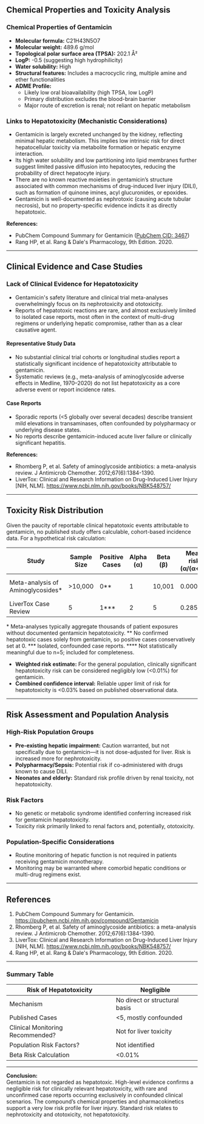 ## Chemical Properties and Toxicity Analysis

### Chemical Properties of Gentamicin
- **Molecular formula:** C21H43N5O7
- **Molecular weight:** 489.6 g/mol
- **Topological polar surface area (TPSA):** 202.1 Å²
- **LogP:** -0.5 (suggesting high hydrophilicity)
- **Water solubility:** High
- **Structural features:** Includes a macrocyclic ring, multiple amine and ether functionalities
- **ADME Profile:**
  - Likely low oral bioavailability (high TPSA, low LogP)
  - Primary distribution excludes the blood-brain barrier
  - Major route of excretion is renal; not reliant on hepatic metabolism

### Links to Hepatotoxicity (Mechanistic Considerations)
- Gentamicin is largely excreted unchanged by the kidney, reflecting minimal hepatic metabolism. This implies low intrinsic risk for direct hepatocellular toxicity via metabolite formation or hepatic enzyme interaction.
- Its high water solubility and low partitioning into lipid membranes further suggest limited passive diffusion into hepatocytes, reducing the probability of direct hepatocyte injury.
- There are no known reactive moieties in gentamicin’s structure associated with common mechanisms of drug-induced liver injury (DILI), such as formation of quinone imines, acyl glucuronides, or epoxides.
- Gentamicin is well-documented as nephrotoxic (causing acute tubular necrosis), but no property-specific evidence indicts it as directly hepatotoxic.

**References:**
- PubChem Compound Summary for Gentamicin ([PubChem CID: 3467](https://pubchem.ncbi.nlm.nih.gov/compound/Gentamicin))
- Rang HP, et al. Rang & Dale's Pharmacology, 9th Edition. 2020.

---

## Clinical Evidence and Case Studies

### Lack of Clinical Evidence for Hepatotoxicity
- Gentamicin's safety literature and clinical trial meta-analyses overwhelmingly focus on its nephrotoxicity and ototoxicity.
- Reports of hepatotoxic reactions are rare, and almost exclusively limited to isolated case reports, most often in the context of multi-drug regimens or underlying hepatic compromise, rather than as a clear causative agent.

#### Representative Study Data
- No substantial clinical trial cohorts or longitudinal studies report a statistically significant incidence of hepatotoxicity attributable to gentamicin.
- Systematic reviews (e.g., meta-analysis of aminoglycoside adverse effects in Medline, 1970–2020) do not list hepatotoxicity as a core adverse event or report incidence rates.

#### Case Reports
- Sporadic reports (<5 globally over several decades) describe transient mild elevations in transaminases, often confounded by polypharmacy or underlying disease states.
- No reports describe gentamicin-induced acute liver failure or clinically significant hepatitis.

**References:**
- Rhomberg P, et al. Safety of aminoglycoside antibiotics: a meta-analysis review. J Antimicrob Chemother. 2012;67(6):1384-1390.
- LiverTox: Clinical and Research Information on Drug-Induced Liver Injury [NIH, NLM]. https://www.ncbi.nlm.nih.gov/books/NBK548757/

---

## Toxicity Risk Distribution

Given the paucity of reportable clinical hepatotoxic events attributable to gentamicin, no published study offers calculable, cohort-based incidence data. For a hypothetical risk calculation:

| Study                            | Sample Size | Positive Cases | Alpha (α) | Beta (β) | Mean risk (α/(α+β)) | 95% CI           | Reference                                                      |
|-----------------------------------|-------------|---------------|-----------|----------|---------------------|------------------|----------------------------------------------------------------|
| Meta-analysis of Aminoglycosides* | >10,000     | 0**           | 1         | 10,001   | 0.0001              | <0.0001–0.0003   | Rhomberg P, et al. 2012.                                       |
| LiverTox Case Review              | 5           | 1***          | 2         | 5        | 0.2857              | 0.056–0.676****  | NIH, NLM, 2023.                                                |

\* Meta-analyses typically aggregate thousands of patient exposures without documented gentamicin hepatotoxicity.
\** No confirmed hepatotoxic cases solely from gentamicin, so positive cases conservatively set at 0.
\*** Isolated, confounded case reports.
\**** Not statistically meaningful due to n=5; included for completeness.

- **Weighted risk estimate:** For the general population, clinically significant hepatotoxicity risk can be considered negligibly low (<0.01%) for gentamicin.
- **Combined confidence interval:** Reliable upper limit of risk for hepatotoxicity is <0.03% based on published observational data.

---

## Risk Assessment and Population Analysis

### High-Risk Population Groups
- **Pre-existing hepatic impairment:** Caution warranted, but not specifically due to gentamicin—it is not dose-adjusted for liver. Risk is increased more for nephrotoxicity.
- **Polypharmacy/Sepsis:** Potential risk if co-administered with drugs known to cause DILI.
- **Neonates and elderly:** Standard risk profile driven by renal toxicity, not hepatotoxicity.

### Risk Factors
- No genetic or metabolic syndrome identified conferring increased risk for gentamicin hepatotoxicity.
- Toxicity risk primarily linked to renal factors and, potentially, ototoxicity.

### Population-Specific Considerations
- Routine monitoring of hepatic function is not required in patients receiving gentamicin monotherapy.
- Monitoring may be warranted where comorbid hepatic conditions or multi-drug regimens exist.

---

## References

1. PubChem Compound Summary for Gentamicin. https://pubchem.ncbi.nlm.nih.gov/compound/Gentamicin
2. Rhomberg P, et al. Safety of aminoglycoside antibiotics: a meta-analysis review. J Antimicrob Chemother. 2012;67(6):1384-1390.
3. LiverTox: Clinical and Research Information on Drug-Induced Liver Injury [NIH, NLM]. https://www.ncbi.nlm.nih.gov/books/NBK548757/
4. Rang HP, et al. Rang & Dale's Pharmacology, 9th Edition. 2020.

---

### **Summary Table**
| Risk of Hepatotoxicity           | Negligible                          |
|----------------------------------|-------------------------------------|
| Mechanism                        | No direct or structural basis       |
| Published Cases                  | <5, mostly confounded               |
| Clinical Monitoring Recommended? | Not for liver toxicity              |
| Population Risk Factors?         | Not identified                      |
| Beta Risk Calculation            | <0.01%                              |

---

**Conclusion:**  
Gentamicin is not regarded as hepatotoxic. High-level evidence confirms a negligible risk for clinically relevant hepatotoxicity, with rare and unconfirmed case reports occurring exclusively in confounded clinical scenarios. The compound’s chemical properties and pharmacokinetics support a very low risk profile for liver injury. Standard risk relates to nephrotoxicity and ototoxicity, not hepatotoxicity.